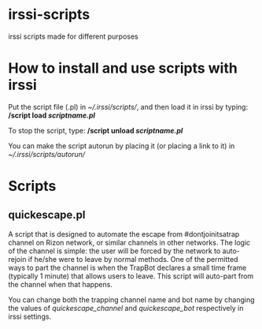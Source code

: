 # irssi-scripts
irssi scripts made for different purposes

# How to install and use scripts with irssi
Put the script file (.pl) in *~/.irssi/scripts/*, and then load it in irssi by typing: **/script load _scriptname.pl_**

To stop the script, type: **/script unload _scriptname.pl_**

You can make the script autorun by placing it (or placing a link to it) in *~/.irssi/scripts/autorun/*

# Scripts

## quickescape.pl
A script that is designed to automate the escape from #dontjoinitsatrap channel on Rizon network, or similar channels in other networks. The logic of the channel is simple: the user will be forced by the network to auto-rejoin if he/she were to leave by normal methods. One of the permitted ways to part the channel is when the TrapBot declares a small time frame (typically 1 minute) that allows users to leave. This script will auto-part from the channel when that happens.

You can change both the trapping channel name and bot name by changing the values of *quickescape_channel* and *quickescape_bot* respectively in irssi settings.
